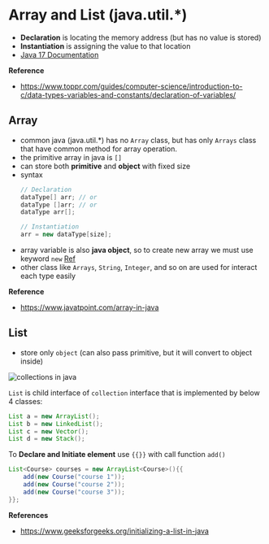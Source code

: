 # Array and List (java.util.*)

- **Declaration** is locating the memory address (but has no value is stored)
- **Instantiation** is assigning the value to that location
- [Java 17 Documentation](https://docs.oracle.com/en/java/javase/17/index.html)

**Reference**

- https://www.toppr.com/guides/computer-science/introduction-to-c/data-types-variables-and-constants/declaration-of-variables/

## Array
- common java (java.util.*) has no `Array` class, but has only `Arrays` class that have common method for array operation.
- the primitive array in java is `[]`
- can store both **primitive** and **object** with fixed size
- syntax
    ```java
    // Declaration
    dataType[] arr; // or  
    dataType []arr; // or  
    dataType arr[];
  
    // Instantiation
    arr = new dataType[size];  
  ```
- array variable is also **java object**, so to create new array we must use keyword `new` [Ref](http://underpop.online.fr/j/java/help/declaring-and-creating-arrays-arrays.html.gz)
- other class like `Arrays`, `String`, `Integer`, and so on are used for interact each type easily

**Reference**
- https://www.javatpoint.com/array-in-java

## List

- store only `object` (can also pass primitive, but it will convert to object inside)

![collections in java](https://media.geeksforgeeks.org/wp-content/cdn-uploads/20211209124013/Collections-in-Java.png)

`List` is child interface of `collection` interface that is implemented by below 4 classes:
```java
List a = new ArrayList();
List b = new LinkedList();
List c = new Vector(); 
List d = new Stack(); 
```
To **Declare and Initiate element** use `{{}}` with call function `add()`
```java
List<Course> courses = new ArrayList<Course>(){{ 
    add(new Course("course 1"));
    add(new Course("course 2"));
    add(new Course("course 3"));
}};
```

**References**
- https://www.geeksforgeeks.org/initializing-a-list-in-java